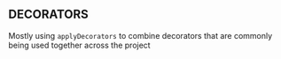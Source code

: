 ## DECORATORS

Mostly using `applyDecorators` to combine decorators that are commonly being used together across the project